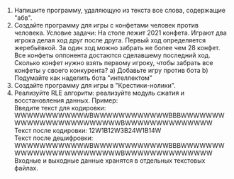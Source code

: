 1.	Напишите программу, удаляющую из текста все слова, содержащие "абв".
2.	Создайте программу для игры с конфетами человек против человека.
Условие задачи: На столе лежит 2021 конфета. Играют два игрока делая ход друг после друга. Первый ход определяется жеребьёвкой. За один ход можно забрать не более чем 28 конфет. Все конфеты оппонента достаются сделавшему последний ход. Сколько конфет нужно взять первому игроку, чтобы забрать все конфеты у своего конкурента?
a) Добавьте игру против бота
b) Подумайте как наделить бота "интеллектом"
3.	Создайте программу для игры в "Крестики-нолики".
4.	Реализуйте RLE алгоритм: реализуйте модуль сжатия и восстановления данных.
Пример:  
Введите текст для кодировки: WWWWWWWWWWWWBWWWWWWWWWWWWBBBWWWWWWWWWWWWWWWWWWWWWWWWBWWWWWWWWWWWWWW  
Текст после кодировки: 12W1B12W3B24W1B14W  
Текст после дешифровки: WWWWWWWWWWWWBWWWWWWWWWWWWBBBWWWWWWWWWWWWWWWWWWWWWWWWBWWWWWWWWWWWWWW  
Входные и выходные данные хранятся в отдельных текстовых файлах.
